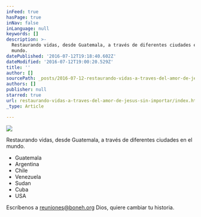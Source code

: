 ```yaml
---
inFeed: true
hasPage: true
inNav: false
inLanguage: null
keywords: []
description: >-
  Restaurando vidas, desde Guatemala, a través de diferentes ciudades en el
  mundo.
datePublished: '2016-07-12T19:18:40.602Z'
dateModified: '2016-07-12T19:00:20.529Z'
title: ''
author: []
sourcePath: _posts/2016-07-12-restaurando-vidas-a-traves-del-amor-de-jesus-sin-importar.md
authors: []
publisher: null
starred: true
url: restaurando-vidas-a-traves-del-amor-de-jesus-sin-importar/index.html
_type: Article

---
```

![](https://the-grid-user-content.s3-us-west-2.amazonaws.com/706d062b-1c29-426a-b67d-520ac6de9009.png)

Restaurando vidas, desde Guatemala, a través de diferentes ciudades en el mundo.  

* Guatemala 
* Argentina
* Chile
* Venezuela
* Sudan
* Cuba
* USA

Escríbenos a reuniones@boneh.org Dios, quiere cambiar tu historia.